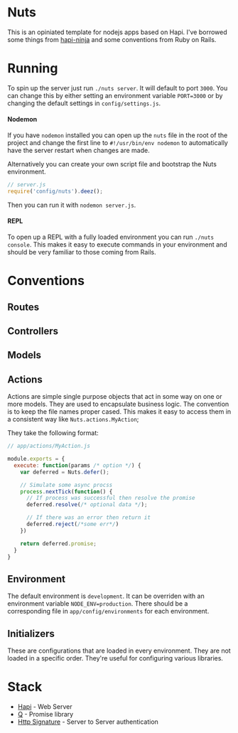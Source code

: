 # Nuts

This is an opiniated template for nodejs apps based on Hapi. I've borrowed some things from [hapi-ninja](https://github.com/poeticninja/hapi-ninja) and some conventions from Ruby on Rails.

# Running

To spin up the server just run `./nuts server`. It will default to port `3000`. You can change this by either setting an environment variable `PORT=3000` or by changing the default settings in `config/settings.js`.

#### Nodemon
If you have `nodemon` installed you can open up the `nuts` file in the root of the project and change the first line to `#!/usr/bin/env nodemon` to automatically have the server restart when changes are made. 

Alternatively you can create your own script file and bootstrap the Nuts environment.

```javascript
// server.js
require('config/nuts').deez();
```

Then you can run it with `nodemon server.js`.

#### REPL

To open up a REPL with a fully loaded environment you can run `./nuts console`. This makes it easy to execute commands in your environment and should be very familiar to those coming from Rails.

# Conventions

## Routes

## Controllers

## Models

## Actions

Actions are simple single purpose objects that act in some way on one or more models. They are used to encapsulate business logic. The convention is to keep the file names proper cased. This makes it easy to access them in a consistent way like `Nuts.actions.MyAction`;

They take the following format:

```javascript
// app/actions/MyAction.js

module.exports = {
  execute: function(params /* option */) {
    var deferred = Nuts.defer();

    // Simulate some async procss
    process.nextTick(function() {
      // If process was successful then resolve the promise
      deferred.resolve(/* optional data */);

      // If there was an error then return it
      deferred.reject(/*some err*/)
    })

    return deferred.promise;
  }
}
```

## Environment

The default environment is `development`. It can be overriden with an environment variable `NODE_ENV=production`. There should be a corresponding file in `app/config/environments` for each environment.

## Initializers

These are configurations that are loaded in every environment. They are not loaded in a specific order. They're useful for configuring various libraries.

# Stack

- [Hapi](http://hapijs.com/) - Web Server
- [Q](https://github.com/kriskowal/q) - Promise library
- [Http Signature](https://github.com/joyent/node-http-signature) - Server to Server authentication

